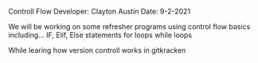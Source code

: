 Controll Flow
Developer: Clayton Austin
Date: 9-2-2021

We will be working on some refresher programs using control flow basics including... IF, Elif, Else statements
for loops
while loops

While learing how version controll works in gitkracken
